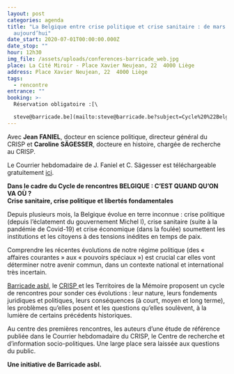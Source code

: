 ```yaml
---
layout: post
categories: agenda
title: "La Belgique entre crise politique et crise sanitaire : de mars 2020… à
  aujourd’hui"
date_start: 2020-07-01T00:00:00.000Z
date_stop: ""
hour: 12h30
img_file: /assets/uploads/conferences-barricade_web.jpg
place: La Cité Miroir - Place Xavier Neujean, 22  4000 Liège
address: Place Xavier Neujean, 22  4000 Liège
tags:
  - rencontre
entrance: ""
booking: >-
  Réservation obligatoire :[\

  steve@barricade.be](mailto:steve@barricade.be?subject=Cycle%20%22Belgique%20%3A%20c'est%20quand%20qu'on%20va%20o%C3%B9%3F%22)
---
```

Avec **Jean** **FANIEL**, docteur en science politique, directeur général du CRISP et **Caroline** **SÄGESSER**, docteure en histoire, chargée de recherche au CRISP.

Le Courrier hebdomadaire de J. Faniel et C. Sägesser est téléchargeable gratuitement [ici](https://www.cairn.info/revue-courrier-hebdomadaire-du-crisp-2020-2.htm).

**Dans le cadre du Cycle de rencontres BELGIQUE : C’EST QUAND QU’ON VA OÙ ?**\
**Crise sanitaire, crise politique et libertés fondamentales**

Depuis plusieurs mois, la Belgique évolue en terre inconnue : crise politique (depuis l’éclatement du gouvernement Michel I), crise sanitaire (suite à la pandémie de Covid-19) et crise économique (dans la foulée) soumettent les institutions et les citoyens à des tensions inédites en temps de paix.

Comprendre les récentes évolutions de notre régime politique (des « affaires courantes » aux « pouvoirs spéciaux ») est crucial car elles vont déterminer notre avenir commun, dans un contexte national et international très incertain.

[Barricade asbl](http://www.barricade.be/), le [CRISP ](http://www.crisp.be/)et les Territoires de la Mémoire proposent un cycle de rencontres pour sonder ces évolutions : leur nature, leurs fondements juridiques et politiques, leurs conséquences (à court, moyen et long terme), les problèmes qu’elles posent et les questions qu’elles soulèvent, à la lumière de certains précédents historiques.

Au centre des premières rencontres, les auteurs d’une étude de référence publiée dans le Courrier hebdomadaire du CRISP, le Centre de recherche et d’information socio-politiques. Une large place sera laissée aux questions du public.

**Une initiative de Barricade asbl.**